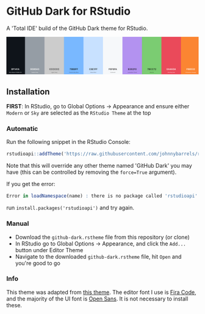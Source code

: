 # GitHub Dark for RStudio

A 'Total IDE' build of the GitHub Dark theme for RStudio.

![](palette.png)

## Installation

**FIRST**: In RStudio, go to Global Options -> Appearance and ensure either `Modern` or `Sky` are selected as the `RStudio Theme` at the top

### Automatic

Run the following snippet in the RStudio Console:

```r
rstudioapi::addTheme('https://raw.githubusercontent.com/johnnybarrels/rstudio-one-dark-pro-theme/master/OneDarkPro.rstheme', apply=TRUE, force=TRUE)
```

Note that this will override any other theme named 'GitHub Dark' you may have (this can be controlled by removing the `force=True` argument).

If you get the error:
```r
Error in loadNamespace(name) : there is no package called 'rstudioapi'
```
run `install.packages('rstudioapi')` and try again.

### Manual

- Download the `github-dark.rstheme` file from this repository (or clone)
- In RStudio go to Global Options -> Appearance, and click the `Add...` button under Editor Theme
- Navigate to the downloaded `github-dark.rstheme` file, hit `Open` and you're good to go

### Info

This theme was adapted from [this theme](https://github.com/StylishThemes/GitHub-Dark/blob/master/src/themes/github/github-dark.css). The editor font I use is [Fira Code](https://github.com/tonsky/FiraCode), and the majority of the UI font is [Open Sans](https://fonts.google.com/specimen/Open+Sans). It is not necessary to install these.
